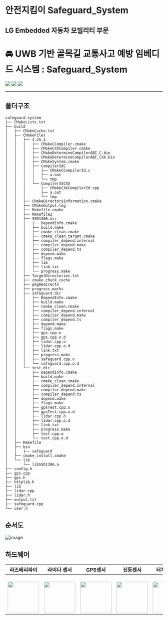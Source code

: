 # 안전지킴이 Safeguard_System
## LG Embedded 자동차 모빌리티 부문

# :oncoming_automobile: UWB 기반 골목길 교통사고 예방 임베디드 시스템 : Safeguard_System

<img src="https://img.shields.io/badge/C++-00599C?style=flat&logo=cplusplus&logoColor=white"/> <img src="https://img.shields.io/badge/C-A8B9CC?style=flat&logo=c&logoColor=white"/> <img src="https://img.shields.io/badge/CMake-064F8C?style=flat&logo=cmake&logoColor=white"/>

----

## 폴더구조
```
safeguard-system
├── CMakeLists.txt
├── build
│   ├── CMakeCache.txt
│   ├── CMakeFiles
│   │   ├── 3.25.1
│   │   │   ├── CMakeCCompiler.cmake
│   │   │   ├── CMakeCXXCompiler.cmake
│   │   │   ├── CMakeDetermineCompilerABI_C.bin
│   │   │   ├── CMakeDetermineCompilerABI_CXX.bin
│   │   │   ├── CMakeSystem.cmake
│   │   │   ├── CompilerIdC
│   │   │   │   ├── CMakeCCompilerId.c
│   │   │   │   ├── a.out
│   │   │   │   └── tmp
│   │   │   └── CompilerIdCXX
│   │   │       ├── CMakeCXXCompilerId.cpp
│   │   │       ├── a.out
│   │   │       └── tmp
│   │   ├── CMakeDirectoryInformation.cmake
│   │   ├── CMakeOutput.log
│   │   ├── Makefile.cmake
│   │   ├── Makefile2
│   │   ├── SSD1306.dir
│   │   │   ├── DependInfo.cmake
│   │   │   ├── build.make
│   │   │   ├── cmake_clean.cmake
│   │   │   ├── cmake_clean_target.cmake
│   │   │   ├── compiler_depend.internal
│   │   │   ├── compiler_depend.make
│   │   │   ├── compiler_depend.ts
│   │   │   ├── depend.make
│   │   │   ├── flags.make
│   │   │   ├── lib
│   │   │   ├── link.txt
│   │   │   └── progress.make
│   │   ├── TargetDirectories.txt
│   │   ├── cmake.check_cache
│   │   ├── pkgRedirects
│   │   ├── progress.marks
│   │   ├── safeguard.dir
│   │   │   ├── DependInfo.cmake
│   │   │   ├── build.make
│   │   │   ├── cmake_clean.cmake
│   │   │   ├── compiler_depend.internal
│   │   │   ├── compiler_depend.make
│   │   │   ├── compiler_depend.ts
│   │   │   ├── depend.make
│   │   │   ├── flags.make
│   │   │   ├── gps.cpp.o
│   │   │   ├── gps.cpp.o.d
│   │   │   ├── lidar.cpp.o
│   │   │   ├── lidar.cpp.o.d
│   │   │   ├── link.txt
│   │   │   ├── progress.make
│   │   │   ├── safeguard.cpp.o
│   │   │   └── safeguard.cpp.o.d
│   │   └── test.dir
│   │       ├── DependInfo.cmake
│   │       ├── build.make
│   │       ├── cmake_clean.cmake
│   │       ├── compiler_depend.internal
│   │       ├── compiler_depend.make
│   │       ├── compiler_depend.ts
│   │       ├── depend.make
│   │       ├── flags.make
│   │       ├── gpsTest.cpp.o
│   │       ├── gpsTest.cpp.o.d
│   │       ├── lidar.cpp.o
│   │       ├── lidar.cpp.o.d
│   │       ├── link.txt
│   │       ├── progress.make
│   │       ├── test.cpp.o
│   │       └── test.cpp.o.d
│   ├── Makefile
│   ├── bin
│   │   ├── safeguard
│   ├── cmake_install.cmake
│   └── lib
│       └── libSSD1306.a
├── config.h
├── gps.cpp
├── gps.h
├── httplib.h
├── lib
├── lidar.cpp
├── lidar.h
├── output.txt
├── safeguard.cpp
└── user.h
```

## 순서도
 ![image](https://github.com/user-attachments/assets/5c9458cf-c645-4666-ad0d-46f701e99b2d)



## 하드웨어

| 라즈베리파이 | 라이다 센서|  GPS센서   |  진동센서   | 터치 스크린|
| :--------: | :--------: | :------: | :------------: | :-----: |
| <br> <img src="https://i.namu.wiki/i/GNen2Qk9XWosooa43uhhUwcMuWSFEs_YZL5SQmxJXws27PKGq6ojQMevO2a5AlX7PlZjR3eBPsjAw2CK-tmirQ.webp" width="100"/>  | <br> <img src="https://github.com/user-attachments/assets/b9346f2b-7a97-4ded-a86e-b64dfbc49ea0" width="100"/> | <br> <img src="https://github.com/user-attachments/assets/ebe90fd9-8890-42d8-b018-41480e71981b" width="100"/>|<br> <img src="https://github.com/user-attachments/assets/44c9d56a-cfbf-4d5d-84fd-1dab7e16be33" width="100"/> |<br><img src="https://github.com/user-attachments/assets/f58a69d0-8079-4b5b-9e88-6bf841cd51b6" width="100"/> |

 
